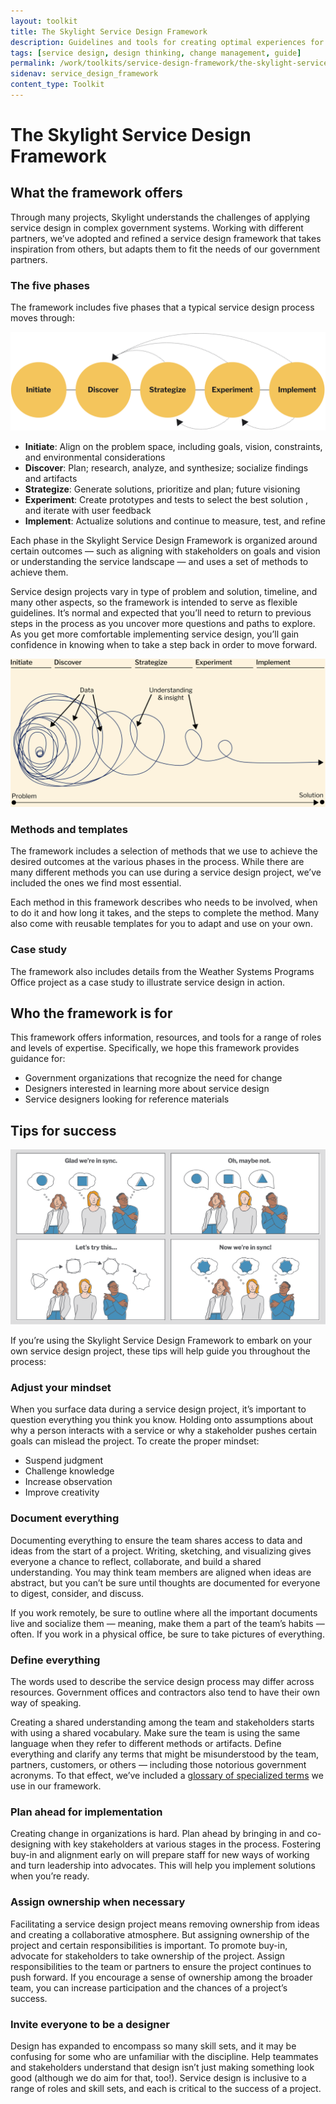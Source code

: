```yaml
---
layout: toolkit
title: The Skylight Service Design Framework
description: Guidelines and tools for creating optimal experiences for both users and your organization.
tags: [service design, design thinking, change management, guide]
permalink: /work/toolkits/service-design-framework/the-skylight-service-design-framework/
sidenav: service_design_framework
content_type: Toolkit
---
```


# The Skylight Service Design Framework

## What the framework offers

Through many projects, Skylight understands the challenges of applying service design in complex government systems. Working with different partners, we’ve adopted and refined a service design framework that takes inspiration from others, but adapts them to fit the needs of our government partners.

### The five phases

The framework includes five phases that a typical service design process moves through:

![Skylight Service Design Framework](/img/toolkits/service_design/skylight-service-design-framework.svg)

* **Initiate**: Align on the problem space, including goals, vision, constraints, and environmental considerations
* **Discover**: Plan; research, analyze, and synthesize; socialize findings and artifacts
* **Strategize**: Generate solutions, prioritize and plan; future visioning
* **Experiment**: Create prototypes and tests to select the best solution , and iterate with user feedback
* **Implement**: Actualize solutions and continue to measure, test, and refine

Each phase in the Skylight Service Design Framework is organized around certain outcomes — such as aligning with stakeholders on goals and vision or understanding the service landscape — and uses a set of methods to achieve them.

Service design projects vary in type of problem and solution, timeline, and many other aspects, so the framework is intended to serve as flexible guidelines. It’s normal and expected that you’ll need to return to previous steps in the process as you uncover more questions and paths to explore. As you get more comfortable implementing service design, you’ll gain confidence in knowing when to take a step back in order to move forward.

![Discovery](/img/toolkits/service_design/discovery-alt.svg)

### Methods and templates

The framework includes a selection of methods that we use to achieve the desired outcomes at the various phases in the process. While there are many different methods you can use during a service design project, we’ve included the ones we find most essential.

Each method in this framework describes who needs to be involved, when to do it and how long it takes, and the steps to complete the method. Many also come with reusable templates for you to adapt and use on your own.

### Case study

The framework also includes details from the Weather Systems Programs Office project as a case study to illustrate service design in action.

## Who the framework is for

This framework offers information, resources, and tools for a range of roles and levels of expertise. Specifically, we hope this framework provides guidance for:

* Government organizations that recognize the need for change
* Designers interested in learning more about service design
* Service designers looking for reference materials

## Tips for success

![People aligning](/img/toolkits/service_design/people-aligning.svg)

If you’re using the Skylight Service Design Framework to embark on your own service design project, these tips will help guide you throughout the process:

### Adjust your mindset

When you surface data during a service design project, it’s important to question everything you think you know. Holding onto assumptions about why a person interacts with a service or why a stakeholder pushes certain goals can mislead the project. To create the proper mindset:

* Suspend judgment
* Challenge knowledge
* Increase observation
* Improve creativity

### Document everything

Documenting everything to ensure the team shares access to data and ideas from the start of a project. Writing, sketching, and visualizing gives everyone a chance to reflect, collaborate, and build a shared understanding. You may think team members are aligned when ideas are abstract, but you can’t be sure until thoughts are documented for everyone to digest, consider, and discuss.

If you work remotely, be sure to outline where all the important documents live and socialize them — meaning, make them a part of the team’s habits — often. If you work in a physical office, be sure to take pictures of everything.

### Define everything

The words used to describe the service design process may differ across resources. Government offices and contractors also tend to have their own way of speaking.

Creating a shared understanding among the team and stakeholders starts with using a shared vocabulary. Make sure the team is using the same language when they refer to different methods or artifacts. Define everything and clarify any terms that might be misunderstood by the team, partners, customers, or others — including those notorious government acronyms. To that effect, we’ve included a [glossary of specialized terms](/work/toolkits/service-design-framework/appendix-glossary/) we use in our framework.

### Plan ahead for implementation

Creating change in organizations is hard. Plan ahead by bringing in and co-designing with key stakeholders at various stages in the process. Fostering buy-in and alignment early on will prepare staff for new ways of working and turn leadership into advocates. This will help you implement solutions when you’re ready.

### Assign ownership when necessary

Facilitating a service design project means removing ownership from ideas and creating a collaborative atmosphere. But assigning ownership of the project and certain responsibilities is important. To promote buy-in, advocate for stakeholders to take ownership of the project. Assign responsibilities to the team or partners to ensure the project continues to push forward. If you encourage a sense of ownership among the broader team, you can increase participation and the chances of a project’s success.

### Invite everyone to be a designer

Design has expanded to encompass so many skill sets, and it may be confusing for some who are unfamiliar with the discipline. Help teammates and stakeholders understand that design isn’t just making something look good (although we do aim for that, too!). Service design is inclusive to a range of roles and skill sets, and each is critical to the success of a project.
